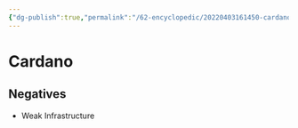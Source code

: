 ```yaml
---
{"dg-publish":true,"permalink":"/62-encyclopedic/20220403161450-cardano/","dgHomeLink":true,"dgPassFrontmatter":false}
---
```



# Cardano

## Negatives

- Weak Infrastructure
